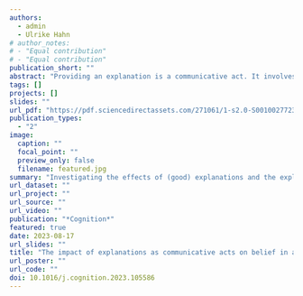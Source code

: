 ```yaml
---
authors:
  - admin
  - Ulrike Hahn
# author_notes:
# - "Equal contribution"
# - "Equal contribution"
publication_short: ""
abstract: "Providing an explanation is a communicative act. It involves an explainee, a person who receives an explanation, and an explainer, a person (or sometimes a machine) who provides an explanation. The majority of research on explanation has focused on how explanations alter explainees’ beliefs. However, one general feature of communicative acts is that they also provide information about the speaker (explainer). Work on argumentation suggests that the speaker’s reliability interacts with the content of the speaker’s message and has a significant impact on argument strength. In five experiments we explore the interplay between explanation, the explainee’s confidence in what is being explained, and the explainer’s reliability. Experiment 1 replicates results from previous literature on the impact of explanations on an explainee’s confidence in what is being explained using real-world explanations. Experiments 2 and 3 show that providing an explanation not only impacts the explainee’s confidence about what is being explained but also influences beliefs about the reliability of the explainer. Additionally, the two experiments demonstrate that the impact of explanation on the explainee’s confidence is mediated by the reliability of the explainer. In Experiment 4, we experimentally manipulated the explainer’s reliability and found that both the explainer’s reliability and whether or not an explanation was provided have a significant effect on the explainee’s confidence in what is being explained. In Experiment 5, we observed an interaction between providing an explanation and the explainer’s reliability. Specifically, we found that providing an explanation has a significantly greater impact on the explainee’s confidence in what is being explained when the explainer’s reliability is low compared to when that reliability is high. Throughout the study we point to the important impact of background knowledge, warranting further studies on this matter."
tags: []
projects: []
slides: ""
url_pdf: "https://pdf.sciencedirectassets.com/271061/1-s2.0-S0010027723X00080/1-s2.0-S0010027723002202/main.pdf?X-Amz-Security-Token=IQoJb3JpZ2luX2VjEL%2F%2F%2F%2F%2F%2F%2F%2F%2F%2F%2FwEaCXVzLWVhc3QtMSJHMEUCIQDLZSW5SlrKGug52bfGoLvBz4MTpnYJrMPdRohevNqV2QIgBGLWsHFF7C6At05zfnL1QTNla24AOuBfr2sCEbNc14wqsgUIeBAFGgwwNTkwMDM1NDY4NjUiDN8QnDg2q5dUsv5hnyqPBUupCM%2Bfb4g2zMTnGh%2FxdJjX4HKvjfX23AGwydMMNERsDaWmDs4TeNIeWrFVL0XOOYCMg1CgEFPJuzOZs5ckSdDZmK%2BiLDjmnd%2B4WlFxuB6DunA0yRcG57OLDEmMpA7WV7FFDhLp%2FeCbGCc%2B2clZatt47z8xObC1%2FlekmsHNJDQTD2WWxwVT6%2BzIPTdR4iLz63o2bQpLkUjhoQZbRwbmDXKMDcZBPkW2HGR9%2BVJTRj8t5Scn%2FfthoFitRal8Y0OXlddi2MHIiybO7mSAw04BkmvP%2B89SwZFQ8fdgv24is%2BbNiPIYvzs7JpClvNV4Eq5fDP2HjdgivbVc0dwG1kTuNJgB8jgvVgemhLmx7KXzUpk0e4mCTjjAPVSENDAekhAnaKs86qizAUj5EXEyVfaBekY305H8I8jAK486%2BimH7958aVHNhPjUxZAm1Uy43d5Y5VvqCnZV1o6jDHZAMxQAjTae9pTq2sG9suQwZD3i1zP%2BiVvNOR4AzvlPPKT%2B8XZQiC3LLRXbbwvrX5tHP35fU%2F1yrgtbuTzgNy%2BMwSpCMBEddPDkTVmim8q0Pl8rhw18O17z4YmEVw0kGvQZOg%2FikExpRhelUkL2acRRTipbgAykozaLM0uMyQO6BrI%2FzTYnWj5%2FblEhPL8eVHlFhjwo3qnH4wSK4i7W8MqrSb2L%2F8hFms63oNTuyiFKnQUMYlUvrCSx%2FXeeFxvaDE9zF5JKXOJrip%2BgRDE%2B%2FIBkokVbr8gvfrbFU5vukWWpVES%2Fm2ao2UJe%2FZ5VPADrPpjcQDX6VYCHluF0MJrOSaiKJLlw%2BDDvB1oZOT2VblpLZH6qG4qVofZ%2BsS9jX4tqKbD6u%2FdaoOeI8GTgF4UryGp1dM7zy%2FQw4Ob4pgY6sQH%2B96dUYPU8MCM7MlDtHFOmbVCicOSZMHbVGKITpYCGBQUHjlsurcLjnmz35yrAreEMoShmFg%2BfGu%2FnZdFM5mHAOIoPO4LQtxOOEScrpPVmg8bkvqKqw3%2BjWTRTJrjq9w8YJOGM8%2B6N3SDY%2FB9REju9gZXyRvfagE%2BNafJGkvcz%2FrdagNH7GWnY3caW4T3KeNdhOd894wcLsaV394bpbYJrXrmFdVQWz7LxmOwGz6eWlgI%3D&X-Amz-Algorithm=AWS4-HMAC-SHA256&X-Amz-Date=20230817T155236Z&X-Amz-SignedHeaders=host&X-Amz-Expires=300&X-Amz-Credential=ASIAQ3PHCVTYT3VEJX5U%2F20230817%2Fus-east-1%2Fs3%2Faws4_request&X-Amz-Signature=c83fc4af25065453b34ceaf4e30b64035837891c408c0902883601f025362241&hash=c40600e9096b58c04cc5b13883da619716bdd672cddb4f48079c5d106b1a909c&host=68042c943591013ac2b2430a89b270f6af2c76d8dfd086a07176afe7c76c2c61&pii=S0010027723002202&tid=spdf-c8c83f76-d4dd-4d3d-9038-642fc063bfd9&sid=a2ba1d7c4d79c6433a193461fbae8007e669gxrqb&type=client&tsoh=d3d3LnNjaWVuY2VkaXJlY3QuY29t&ua=1d0659075b5452520157&rr=7f8315c8fcbfdcdf&cc=gb"
publication_types:
  - "2"
image:
  caption: ""
  focal_point: ""
  preview_only: false
  filename: featured.jpg
summary: "Investigating the effects of (good) explanations and the explainer's reliability on our beliefs in what is being explained."
url_dataset: ""
url_project: ""
url_source: ""
url_video: ""
publication: "*Cognition*"
featured: true
date: 2023-08-17
url_slides: ""
title: "The impact of explanations as communicative acts on belief in a claim: The role of source reliability"
url_poster: ""
url_code: ""
doi: 10.1016/j.cognition.2023.105586
---
```

